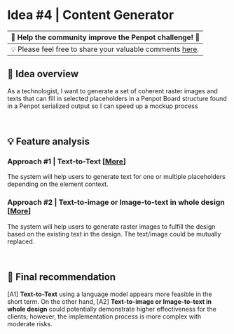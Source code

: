 # Idea #4 | Content Generator

| 🚀 Help the community improve the Penpot challenge! 🚀    | 
|---------------------------------------------------------------|
| 💡 Please feel free to share your valuable comments [here](https://github.com/penpot/Penpot-C4_Content-Generator/issues/1#issue-1780336332).|


## 🔎 Idea overview

As a technologist, I want to generate a set of coherent raster images and texts that can fill in selected placeholders in a Penpot Board structure found in a Penpot serialized output so I can speed up a mockup process

<br>

## 💡 Feature analysis
### Approach #1 | Text-to-Text [[More](Approach\%231-Text-to-Text/Readme.md)]

The system will help users to generate text for one or multiple placeholders depending on the element context. 

### Approach #2 | Text-to-image or Image-to-text in whole design [[More](Approach\%232-Text-to-image_or_Image-to-text_in_whole_design/Readme.md)]
    
The system will help users to generate raster images to fulfill the design based on the existing text in the design. The text/image could be mutually replaced.

<br>

## 🏁 Final recommendation

[A1] **Text-to-Text** using a language model appears more feasible in the short term. On the other hand, [A2] **Text-to-image or Image-to-text in whole design** could potentially demonstrate higher effectiveness for the clients; however, the implementation process is more complex with moderate risks.
